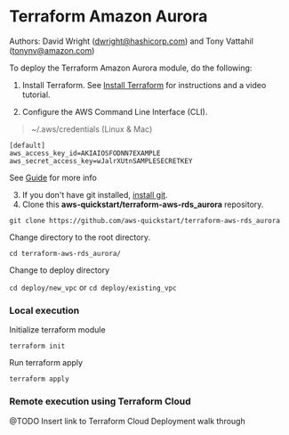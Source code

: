 # Terraform Amazon Aurora
Authors: David Wright (dwright@hashicorp.com) and Tony Vattahil (tonynv@amazon.com)

To deploy the Terraform Amazon Aurora module, do the following:

1. Install Terraform. See [Install Terraform](https://learn.hashicorp.com/tutorials/terraform/install-cli) for instructions and a video tutorial. 

2. Configure the AWS Command Line Interface (CLI).
> ~/.aws/credentials (Linux & Mac)

```
[default]
aws_access_key_id=AKIAIOSFODNN7EXAMPLE
aws_secret_access_key=wJalrXUtnSAMPLESECRETKEY
```
See [Guide](https://docs.aws.amazon.com/cli/latest/userguide/cli-configure-profiles.html) for more info

3. If you don't have git installed, [install git](https://git-scm.com/book/en/v2/Getting-Started-Installing-Git). 
4. Clone this **aws-quickstart/terraform-aws-rds_aurora** repository.

`git clone https://github.com/aws-quickstart/terraform-aws-rds_aurora`

Change directory to the root directory.

`cd terraform-aws-rds_aurora/`

Change to deploy directory

`cd deploy/new_vpc` or `cd deploy/existing_vpc`

### Local execution

Initialize terraform module

`terraform init`

Run terraform apply

`terraform apply` 

### Remote execution using Terraform Cloud 
@TODO Insert link to Terraform Cloud Deployment walk through
